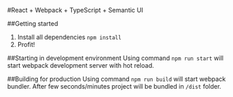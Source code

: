 #React + Webpack + TypeScript + Semantic UI

##Getting started  
1. Install all dependencies `npm install`
2. Profit!

##Starting in development environment
Using command `npm run start` will start webpack development server with hot reload.

##Building for production
Using command `npm run build` will start webpack bundler. After few seconds/minutes project will be bundled in `/dist` folder.
